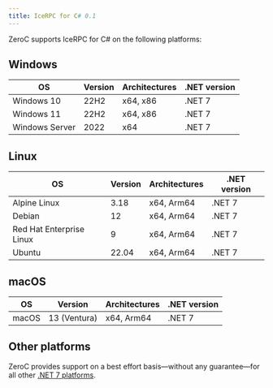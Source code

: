 ```yaml
---
title: IceRPC for C# 0.1
---
```


ZeroC supports IceRPC for C# on the following platforms:

## Windows

OS             | Version | Architectures | .NET version
---------------|---------|---------------|-------------
Windows 10     | 22H2    | x64, x86      | .NET 7
Windows 11     | 22H2    | x64, x86      | .NET 7
Windows Server | 2022    | x64           | .NET 7

## Linux

OS                       | Version | Architectures | .NET version
-------------------------|---------|---------------|-------------
Alpine Linux             | 3.18    | x64, Arm64    | .NET 7
Debian                   | 12      | x64, Arm64    | .NET 7
Red Hat Enterprise Linux | 9       | x64, Arm64    | .NET 7
Ubuntu                   | 22.04   | x64, Arm64    | .NET 7

## macOS

OS    | Version      | Architectures | .NET version
------|--------------|---------------|-------------
macOS | 13 (Ventura) | x64, Arm64    | .NET 7

## Other platforms

ZeroC provides support on a best effort basis—without any guarantee—for all other [.NET 7 platforms].

[.NET 7 platforms]: https://github.com/dotnet/core/blob/main/release-notes/7.0/supported-os.md
